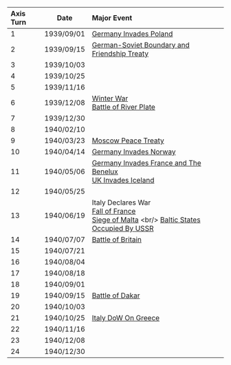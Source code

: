 |  Axis Turn     | Date         | Major Event                   |
| :------------- | :----------: | :---------------------------- |
| 1              |  1939/09/01  |  [Germany Invades Poland](https://www.wikiwand.com/en/Invasion_of_Poland) |
| 2              |  1939/09/15  |  [German-Soviet Boundary and Friendship Treaty](https://en.wikipedia.org/wiki/German%E2%80%93Soviet_Boundary_and_Friendship_Treaty) |
| 3              |  1939/10/03  |                               |
| 4              |  1939/10/25  |                               |
| 5              |  1939/11/16  |                               |
| 6              |  1939/12/08  |  [Winter War](https://www.wikiwand.com/en/Winter_War) <br/> [Battle of River Plate](https://www.wikiwand.com/en/Battle_of_the_River_Plate)     |
| 7              |  1939/12/30  |                               |
| 8              |  1940/02/10  |                               |
| 9              |  1940/03/23  |  [Moscow Peace Treaty](https://www.wikiwand.com/en/Moscow_Peace_Treaty) |
| 10             |  1940/04/14  |  [Germany Invades Norway][norwaycampaign]       |
| 11             |  1940/05/06  |  [Germany Invades France and The Benelux](https://www.wikiwand.com/en/Battle_of_France)  <br/> [UK Invades Iceland](https://www.wikiwand.com/en/Invasion_of_Iceland) |
| 12             |  1940/05/25  |                               |
| 13             |  1940/06/19  |  Italy Declares War <br/> [Fall of France][falloffrance] <br/> [Siege of Malta](https://www.wikiwand.com/en/Siege_of_Malta_(World_War_II)) <br/> [Baltic States Occupied By USSR](https://www.wikiwand.com/en/Occupation_of_the_Baltic_states) |
| 14             |  1940/07/07  |  [Battle of Britain](https://www.wikiwand.com/en/Battle_of_Britain)               |
| 15             |  1940/07/21  |                               |
| 16             |  1940/08/04  |                       |
| 17             |  1940/08/18  |                       |
| 18             |  1940/09/01  |                       |
| 19             |  1940/09/15  |  [Battle of Dakar](https://www.wikiwand.com/en/Battle_of_Dakar)                     |
| 20             |  1940/10/03  |                       |
| 21             |  1940/10/25  |  [Italy DoW On Greece](https://www.wikiwand.com/en/Greco-Italian_War)               |
| 22             |  1940/11/16  |                       |
| 23             |  1940/12/08  |                       |
| 24             |  1940/12/30  |                       |


[norwaycampaign]: https://www.wikiwand.com/en/Norwegian_Campaign
[falloffrance]: https://www.wikiwand.com/en/Second_Armistice_at_Compi%C3%A8gne